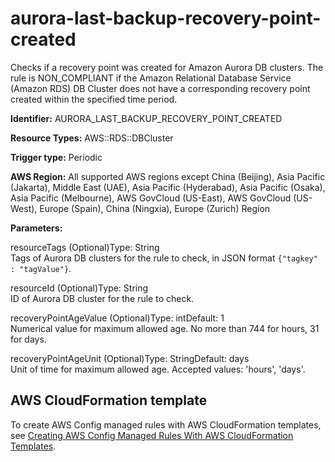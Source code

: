 # aurora\-last\-backup\-recovery\-point\-created<a name="aurora-last-backup-recovery-point-created"></a>

Checks if a recovery point was created for Amazon Aurora DB clusters\. The rule is NON\_COMPLIANT if the Amazon Relational Database Service \(Amazon RDS\) DB Cluster does not have a corresponding recovery point created within the specified time period\. 

**Identifier:** AURORA\_LAST\_BACKUP\_RECOVERY\_POINT\_CREATED

**Resource Types:** AWS::RDS::DBCluster

**Trigger type:** Periodic

**AWS Region:** All supported AWS regions except China \(Beijing\), Asia Pacific \(Jakarta\), Middle East \(UAE\), Asia Pacific \(Hyderabad\), Asia Pacific \(Osaka\), Asia Pacific \(Melbourne\), AWS GovCloud \(US\-East\), AWS GovCloud \(US\-West\), Europe \(Spain\), China \(Ningxia\), Europe \(Zurich\) Region

**Parameters:**

resourceTags \(Optional\)Type: String  
Tags of Aurora DB clusters for the rule to check, in JSON format `{"tagkey" : "tagValue"}`\.

resourceId \(Optional\)Type: String  
ID of Aurora DB cluster for the rule to check\.

recoveryPointAgeValue \(Optional\)Type: intDefault: 1  
Numerical value for maximum allowed age\. No more than 744 for hours, 31 for days\.

recoveryPointAgeUnit \(Optional\)Type: StringDefault: days  
Unit of time for maximum allowed age\. Accepted values: 'hours', 'days'\.

## AWS CloudFormation template<a name="w2aac12c33c15b9c35c17"></a>

To create AWS Config managed rules with AWS CloudFormation templates, see [Creating AWS Config Managed Rules With AWS CloudFormation Templates](aws-config-managed-rules-cloudformation-templates.md)\.